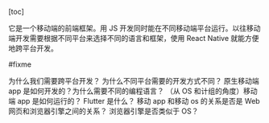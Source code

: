 [toc]

它是一个移动端的前端框架。用 JS 开发同时能在不同移动端平台运行。以往移动端开发需要根据不同平台来选择不同的语言和框架，使用 React Native 就能方便地跨平台开发。

#fixme  

为什么我们需要跨平台开发？
为什么不同平台需要的开发方式不同？
原生移动端 app 是如何开发的？为什么需要不同的编程语言？
（从 OS 和计组的角度）移动端 app 是如何运行的？
Flutter 是什么？
移动 app 和移动 os 的关系是否是 Web 网页和浏览器引擎之间的关系？
浏览器引擎是否类似于 OS？